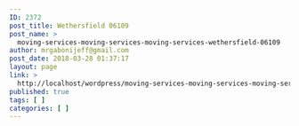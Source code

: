 ```yaml
---
ID: 2372
post_title: Wethersfield 06109
post_name: >
  moving-services-moving-services-moving-services-wethersfield-06109
author: mrgabonijeff@gmail.com
post_date: 2018-03-28 01:37:17
layout: page
link: >
  http://localhost/wordpress/moving-services-moving-services-moving-services-wethersfield-06109/
published: true
tags: [ ]
categories: [ ]
---
```

